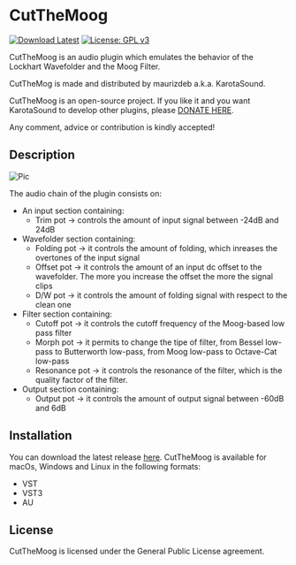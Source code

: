 # CutTheMoog
[![Download Latest](https://img.shields.io/badge/download-latest-blue.svg)](https://github.com/maurizdeb/CutTheMoog/releases/latest)
[![License: GPL v3](https://img.shields.io/badge/License-GPLv3-brightgreen.svg)](https://www.gnu.org/licenses/gpl-3.0)

CutTheMoog is an audio plugin which emulates the behavior of the Lockhart Wavefolder and the Moog Filter.

CutTheMog is made and distributed by maurizdeb a.k.a. KarotaSound.

CutTheMoog is an open-source project. If you like it and you want KarotaSound to develop other plugins, please [DONATE HERE](https://www.paypal.com/donate?hosted_button_id=W7VEU56ZXZXFA).

Any comment, advice or contribution is kindly accepted! 

## Description

![Pic](https://github.com/maurizdeb/CutTheMoog/blob/master/Screenshot/Screenv1.0.png)

The audio chain of the plugin consists on:

* An input section containing:
  * Trim pot -> controls the amount of input signal between -24dB and 24dB
* Wavefolder section containing:
  * Folding pot -> it controls the amount of folding, which inreases the overtones of the input signal
  * Offset pot -> it controls the amount of an input dc offset to the wavefolder. The more you increase the offset the more the signal clips
  * D/W pot -> it controls the amount of folding signal with respect to the clean one
* Filter section containing: 
  * Cutoff pot -> it controls the cutoff frequency of the Moog-based low pass filter
  * Morph pot -> it permits to change the tipe of filter, from Bessel low-pass to Butterworth low-pass, from Moog low-pass to Octave-Cat low-pass
  * Resonance pot -> it controls the resonance of the filter, which is the quality factor of the filter.
* Output section containing:
  * Output pot -> it controls the amount of output signal between -60dB and 6dB 

## Installation

You can download the latest release [here](https://github.com/maurizdeb/CutTheMoog/releases/latest).
CutTheMoog is available for macOs, Windows and Linux in the following formats:

* VST
* VST3
* AU

## License

CutTheMoog is licensed under the General Public License agreement.
